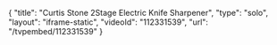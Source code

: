 {
    "title": "Curtis Stone 2Stage Electric Knife Sharpener",
    "type": "solo",
    "layout": "iframe-static",
    "videoId": "112331539",
    "url": "\/tvpembed\/112331539"
}